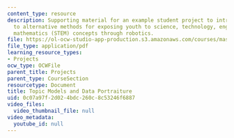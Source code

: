 ```yaml
---
content_type: resource
description: Supporting material for an example student project to introduce educators
  to alternative methods for exposing youth to science, technology, engineering, and
  mathematics (STEM) concepts through robotics.
file: https://ol-ocw-studio-app-production.s3.amazonaws.com/courses/mas-714j-technologies-for-creative-learning-fall-2009/0c07a97f2d024bdc260c8c53246f6887_MITMAS_714JF09_pro_xpostr4.pdf
file_type: application/pdf
learning_resource_types:
- Projects
ocw_type: OCWFile
parent_title: Projects
parent_type: CourseSection
resourcetype: Document
title: Topic Models and Data Portraiture
uid: 0c07a97f-2d02-4bdc-260c-8c53246f6887
video_files:
  video_thumbnail_file: null
video_metadata:
  youtube_id: null
---
```

